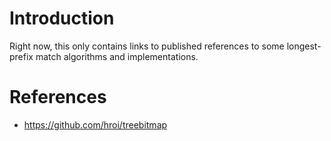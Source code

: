 # Introduction

Right now, this only contains links to published references to some
longest-prefix match algorithms and implementations.



# References

* https://github.com/hroi/treebitmap
